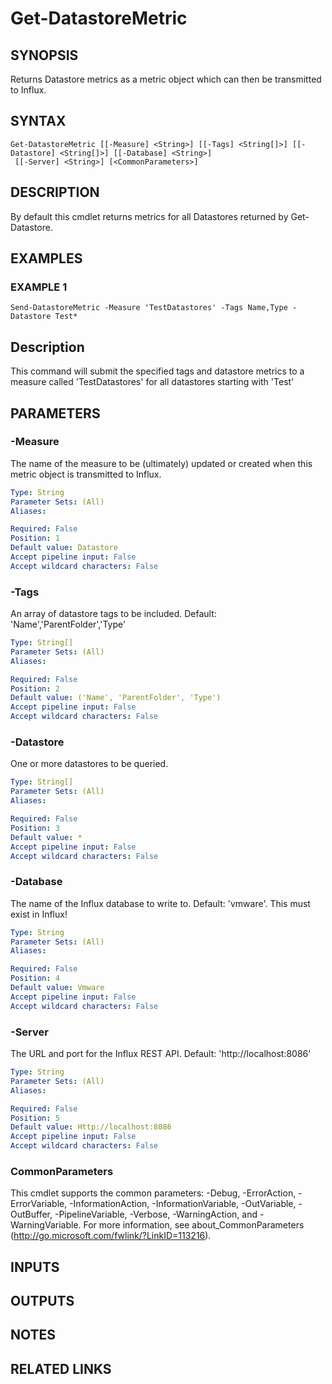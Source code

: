 # Get-DatastoreMetric

## SYNOPSIS
Returns Datastore metrics as a metric object which can then be transmitted to Influx.

## SYNTAX

```
Get-DatastoreMetric [[-Measure] <String>] [[-Tags] <String[]>] [[-Datastore] <String[]>] [[-Database] <String>]
 [[-Server] <String>] [<CommonParameters>]
```

## DESCRIPTION
By default this cmdlet returns metrics for all Datastores returned by Get-Datastore.

## EXAMPLES

### EXAMPLE 1
```
Send-DatastoreMetric -Measure 'TestDatastores' -Tags Name,Type -Datastore Test*
```

Description
-----------
This command will submit the specified tags and datastore metrics to a measure called 'TestDatastores' for all datastores starting with 'Test'

## PARAMETERS

### -Measure
The name of the measure to be (ultimately) updated or created when this metric object is transmitted to Influx.

```yaml
Type: String
Parameter Sets: (All)
Aliases:

Required: False
Position: 1
Default value: Datastore
Accept pipeline input: False
Accept wildcard characters: False
```

### -Tags
An array of datastore tags to be included.
Default: 'Name','ParentFolder','Type'

```yaml
Type: String[]
Parameter Sets: (All)
Aliases:

Required: False
Position: 2
Default value: ('Name', 'ParentFolder', 'Type')
Accept pipeline input: False
Accept wildcard characters: False
```

### -Datastore
One or more datastores to be queried.

```yaml
Type: String[]
Parameter Sets: (All)
Aliases:

Required: False
Position: 3
Default value: *
Accept pipeline input: False
Accept wildcard characters: False
```

### -Database
The name of the Influx database to write to.
Default: 'vmware'.
This must exist in Influx!

```yaml
Type: String
Parameter Sets: (All)
Aliases:

Required: False
Position: 4
Default value: Vmware
Accept pipeline input: False
Accept wildcard characters: False
```

### -Server
The URL and port for the Influx REST API.
Default: 'http://localhost:8086'

```yaml
Type: String
Parameter Sets: (All)
Aliases:

Required: False
Position: 5
Default value: Http://localhost:8086
Accept pipeline input: False
Accept wildcard characters: False
```

### CommonParameters
This cmdlet supports the common parameters: -Debug, -ErrorAction, -ErrorVariable, -InformationAction, -InformationVariable, -OutVariable, -OutBuffer, -PipelineVariable, -Verbose, -WarningAction, and -WarningVariable.
For more information, see about_CommonParameters (http://go.microsoft.com/fwlink/?LinkID=113216).

## INPUTS

## OUTPUTS

## NOTES

## RELATED LINKS
